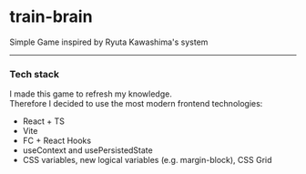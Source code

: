 # train-brain

Simple Game inspired by Ryuta Kawashima's system

___

### Tech stack

I made this game to refresh my knowledge.  
Therefore I decided to use the most modern frontend technologies:

- React + TS
- Vite
- FC + React Hooks
- useContext and usePersistedState
- CSS variables, new logical variables (e.g. margin-block), CSS Grid


